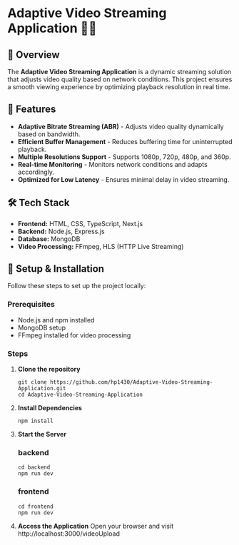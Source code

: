 # Adaptive Video Streaming Application 🎥📡  

## 🌟 Overview  
The **Adaptive Video Streaming Application** is a dynamic streaming solution that adjusts video quality based on network conditions. This project ensures a smooth viewing experience by optimizing playback resolution in real time.  

## 🚀 Features  
- **Adaptive Bitrate Streaming (ABR)** - Adjusts video quality dynamically based on bandwidth.  
- **Efficient Buffer Management** - Reduces buffering time for uninterrupted playback.  
- **Multiple Resolutions Support** - Supports 1080p, 720p, 480p, and 360p.  
- **Real-time Monitoring** - Monitors network conditions and adapts accordingly.  
- **Optimized for Low Latency** - Ensures minimal delay in video streaming.  

## 🛠️ Tech Stack  
- **Frontend:** HTML, CSS, TypeScript, Next.js  
- **Backend:** Node.js, Express.js  
- **Database:** MongoDB  
- **Video Processing:** FFmpeg, HLS (HTTP Live Streaming)

## 📌 Setup & Installation  
Follow these steps to set up the project locally:  

### Prerequisites  
- Node.js and npm installed  
- MongoDB setup  
- FFmpeg installed for video processing  

### Steps  
1. **Clone the repository**  
   ```
   git clone https://github.com/hp1430/Adaptive-Video-Streaming-Application.git
   cd Adaptive-Video-Streaming-Application
   ```

2. **Install Dependencies**
     ```
     npm install
     ```

3. **Start the Server**
   ### backend
   ```
   cd backend
   npm run dev
   ```
   ### frontend
   ```
   cd frontend
   npm run dev
   ```

5. **Access the Application**
   Open your browser and visit http://localhost:3000/videoUpload
